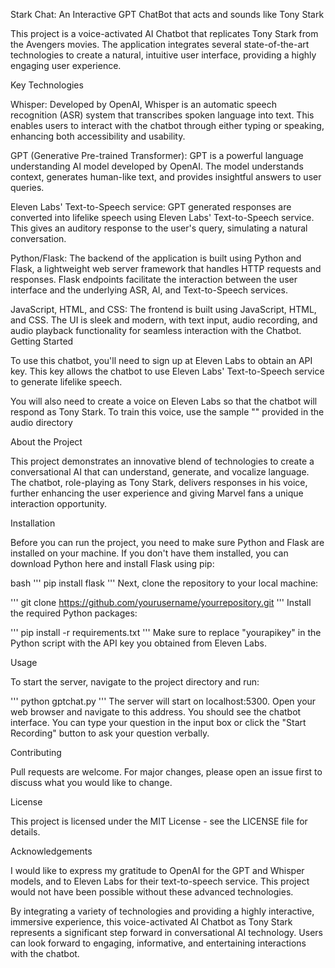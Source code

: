 Stark Chat: An Interactive GPT ChatBot that acts and sounds like Tony Stark

This project is a voice-activated AI Chatbot that replicates Tony Stark from the Avengers movies. The application integrates several state-of-the-art technologies to create a natural, intuitive user interface, providing a highly engaging user experience.

Key Technologies

Whisper: Developed by OpenAI, Whisper is an automatic speech recognition (ASR) system that transcribes spoken language into text. This enables users to interact with the chatbot through either typing or speaking, enhancing both accessibility and usability.

GPT (Generative Pre-trained Transformer): GPT is a powerful language understanding AI model developed by OpenAI. The model understands context, generates human-like text, and provides insightful answers to user queries.

Eleven Labs' Text-to-Speech service: GPT generated responses are converted into lifelike speech using Eleven Labs' Text-to-Speech service. This gives an auditory response to the user's query, simulating a natural conversation.

Python/Flask: The backend of the application is built using Python and Flask, a lightweight web server framework that handles HTTP requests and responses. Flask endpoints facilitate the interaction between the user interface and the underlying ASR, AI, and Text-to-Speech services.

JavaScript, HTML, and CSS: The frontend is built using JavaScript, HTML, and CSS. The UI is sleek and modern, with text input, audio recording, and audio playback functionality for seamless interaction with the Chatbot.
Getting Started

To use this chatbot, you'll need to sign up at Eleven Labs to obtain an API key. This key allows the chatbot to use Eleven Labs' Text-to-Speech service to generate lifelike speech.

You will also need to create a voice on Eleven Labs so that the chatbot will respond as Tony Stark. To train this voice, use the sample "" provided in the audio directory

About the Project

This project demonstrates an innovative blend of technologies to create a conversational AI that can understand, generate, and vocalize language. The chatbot, role-playing as Tony Stark, delivers responses in his voice, further enhancing the user experience and giving Marvel fans a unique interaction opportunity.

Installation

Before you can run the project, you need to make sure Python and Flask are installed on your machine. If you don't have them installed, you can download Python here and install Flask using pip:

bash
'''
pip install flask
'''
Next, clone the repository to your local machine:

'''
git clone https://github.com/yourusername/yourrepository.git
'''
Install the required Python packages:

'''
pip install -r requirements.txt
'''
Make sure to replace "yourapikey" in the Python script with the API key you obtained from Eleven Labs.

Usage

To start the server, navigate to the project directory and run:

'''
python gptchat.py
'''
The server will start on localhost:5300. Open your web browser and navigate to this address. You should see the chatbot interface. You can type your question in the input box or click the "Start Recording" button to ask your question verbally.

Contributing

Pull requests are welcome. For major changes, please open an issue first to discuss what you would like to change.

License

This project is licensed under the MIT License - see the LICENSE file for details.

Acknowledgements

I would like to express my gratitude to OpenAI for the GPT and Whisper models, and to Eleven Labs for their text-to-speech service. This project would not have been possible without these advanced technologies.

By integrating a variety of technologies and providing a highly interactive, immersive experience, this voice-activated AI Chatbot as Tony Stark represents a significant step forward in conversational AI technology. Users can look forward to engaging, informative, and entertaining interactions with the chatbot.
